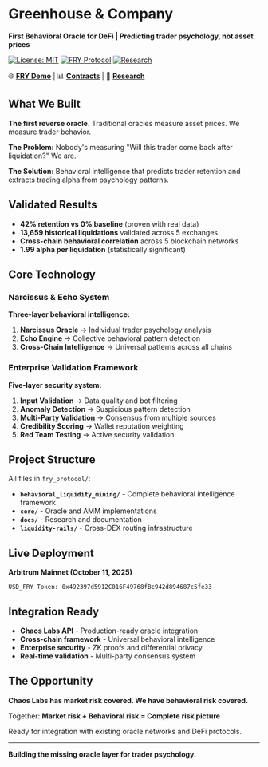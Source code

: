 # Greenhouse & Company

**First Behavioral Oracle for DeFi | Predicting trader psychology, not asset prices**

[![License: MIT](https://img.shields.io/badge/License-MIT-yellow.svg)](https://opensource.org/licenses/MIT)
[![FRY Protocol](https://img.shields.io/badge/FRY-Live%20on%20Arbitrum-green.svg)](https://arbiscan.io/address/0x492397d5912C016F49768fBc942d894687c5fe33)
[![Research](https://img.shields.io/badge/Research-Mirror-blue.svg)](https://mirror.xyz/0xf551aF8d5373B042DBB9F0933C59213B534174e4)

🌐 **[FRY Demo](https://aidanduffy68-prog.github.io/USD_FRY/)** | 📊 **[Contracts](https://arbiscan.io/address/0x492397d5912C016F49768fBc942d894687c5fe33)** | 📝 **[Research](https://mirror.xyz/0xf551aF8d5373B042DBB9F0933C59213B534174e4)**

## What We Built

**The first reverse oracle.** Traditional oracles measure asset prices. We measure trader behavior.

**The Problem:** Nobody's measuring "Will this trader come back after liquidation?" We are.

**The Solution:** Behavioral intelligence that predicts trader retention and extracts trading alpha from psychology patterns.

## Validated Results

- **42% retention vs 0% baseline** (proven with real data)
- **13,659 historical liquidations** validated across 5 exchanges
- **Cross-chain behavioral correlation** across 5 blockchain networks
- **1.99 alpha per liquidation** (statistically significant)

## Core Technology

### Narcissus & Echo System
**Three-layer behavioral intelligence:**
1. **Narcissus Oracle** → Individual trader psychology analysis
2. **Echo Engine** → Collective behavioral pattern detection  
3. **Cross-Chain Intelligence** → Universal patterns across all chains

### Enterprise Validation Framework
**Five-layer security system:**
1. **Input Validation** → Data quality and bot filtering
2. **Anomaly Detection** → Suspicious pattern detection
3. **Multi-Party Validation** → Consensus from multiple sources
4. **Credibility Scoring** → Wallet reputation weighting
5. **Red Team Testing** → Active security validation

## Project Structure

All files in `fry_protocol/`:
- **`behavioral_liquidity_mining/`** - Complete behavioral intelligence framework
- **`core/`** - Oracle and AMM implementations
- **`docs/`** - Research and documentation
- **`liquidity-rails/`** - Cross-DEX routing infrastructure

## Live Deployment

**Arbitrum Mainnet (October 11, 2025)**
```
USD_FRY Token: 0x492397d5912C016F49768fBc942d894687c5fe33
```

## Integration Ready

- **Chaos Labs API** - Production-ready oracle integration
- **Cross-chain framework** - Universal behavioral intelligence
- **Enterprise security** - ZK proofs and differential privacy
- **Real-time validation** - Multi-party consensus system

## The Opportunity

**Chaos Labs has market risk covered. We have behavioral risk covered.**

Together: **Market risk + Behavioral risk = Complete risk picture**

Ready for integration with existing oracle networks and DeFi protocols.

---

**Building the missing oracle layer for trader psychology.**
